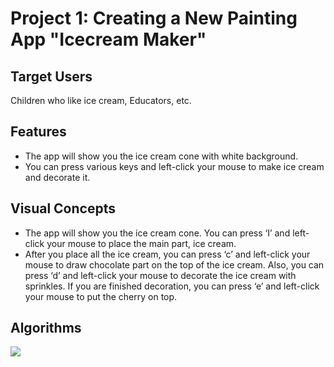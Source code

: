 # Project 1: Creating a New Painting App "Icecream Maker"

## Target Users
Children who like ice cream, Educators, etc.

## Features
- The app will show you the ice cream cone with white background.
- You can press various keys and left-click your mouse to make ice cream and decorate it.

## Visual Concepts
- The app will show you the ice cream cone. You can press ‘I’ and left-click your mouse to place the main part, ice cream.
- After you place all the ice cream, you can press ‘c’ and left-click your mouse to draw
chocolate part on the top of the ice cream. Also, you can press ‘d’ and left-click your
mouse to decorate the ice cream with sprinkles. If you are finished decoration, you can
press ‘e’ and left-click your mouse to put the cherry on top.

## Algorithms
<img src="https://i.ibb.co/pWL8d7z/document-Icecream-Maker.jpg"/>

